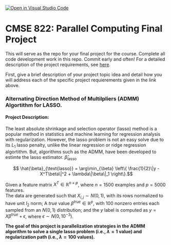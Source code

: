 [![Open in Visual Studio Code](https://classroom.github.com/assets/open-in-vscode-718a45dd9cf7e7f842a935f5ebbe5719a5e09af4491e668f4dbf3b35d5cca122.svg)](https://classroom.github.com/online_ide?assignment_repo_id=14308448&assignment_repo_type=AssignmentRepo)
# CMSE 822: Parallel Computing Final Project

This will serve as the repo for your final project for the course. Complete all code development work in this repo. Commit early and often! For a detailed description of the project requirements, see [here](https://cmse822.github.io/projects).

First, give a brief description of your project topic idea and detail how you will address each of the specific project requierements given in the link above. 

### Alternating Direction Method of Multilpliers (ADMM) Algortithm for LASSO.
#### Project Description:

The least absolute shrinkage and selection operator (lasso) method is a popular method in statistics and machine learning for regression analysis with regularization. However, the lasso problem is not an easy solve due to its $L_1$ lasso penalty, unlike the linear regression or ridge regression algortithm. But, algorithms such as the ADMM, have been developed to estimte the lasso estimator. 
$\hat{\beta}_{\text{lasso}}$

$$
\hat{\beta}_{\text{lasso}} = \arg\min_{\beta} \left\{ \frac{1}{2}\|y - X^T\beta\|^2 + \lambda\|\beta\|_1 \right\}.$$

Given a feature matrix $X^T \in \mathbb{R}^{n\times p}$, where $n = 1500$ examples and $p = 5000$ features.  
The data are generated such that $X_{i, j} \sim N(0, 1)$, with its rows normalized to have unit $l_2$ norm; A *true* value $\beta^{true} \in \mathbb{R}^p$, with 100 nonzero entries each sampled from an $N(0, 1)$ distribution; and the $y$ label is computed as $y =X\beta^{true} + \epsilon$, where $\epsilon \sim N(0, 10^{-3})$.  

**The goal of this project is parallelization strategies in the ADMM algorithm to solve a single lasso problem (i.e., $\lambda = 1$ value) and regularization path (i.e., $\lambda = 100$ values).**
